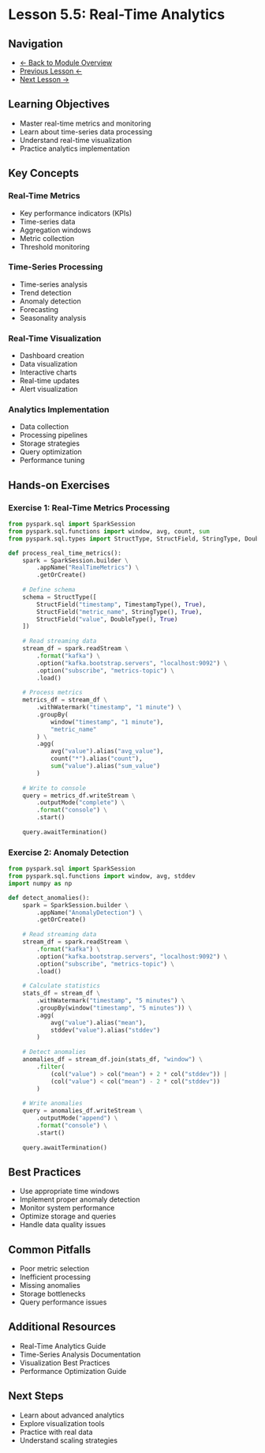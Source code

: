 # Lesson 5.5: Real-Time Analytics

## Navigation
- [← Back to Module Overview](./README.md)
- [Previous Lesson ←](./5.4-stream-processing-with-spark-streaming.md)
- [Next Lesson →](./5.6-stream-processing-patterns.md)

## Learning Objectives
- Master real-time metrics and monitoring
- Learn about time-series data processing
- Understand real-time visualization
- Practice analytics implementation

## Key Concepts

### Real-Time Metrics
- Key performance indicators (KPIs)
- Time-series data
- Aggregation windows
- Metric collection
- Threshold monitoring

### Time-Series Processing
- Time-series analysis
- Trend detection
- Anomaly detection
- Forecasting
- Seasonality analysis

### Real-Time Visualization
- Dashboard creation
- Data visualization
- Interactive charts
- Real-time updates
- Alert visualization

### Analytics Implementation
- Data collection
- Processing pipelines
- Storage strategies
- Query optimization
- Performance tuning

## Hands-on Exercises

### Exercise 1: Real-Time Metrics Processing
```python
from pyspark.sql import SparkSession
from pyspark.sql.functions import window, avg, count, sum
from pyspark.sql.types import StructType, StructField, StringType, DoubleType, TimestampType

def process_real_time_metrics():
    spark = SparkSession.builder \
        .appName("RealTimeMetrics") \
        .getOrCreate()
    
    # Define schema
    schema = StructType([
        StructField("timestamp", TimestampType(), True),
        StructField("metric_name", StringType(), True),
        StructField("value", DoubleType(), True)
    ])
    
    # Read streaming data
    stream_df = spark.readStream \
        .format("kafka") \
        .option("kafka.bootstrap.servers", "localhost:9092") \
        .option("subscribe", "metrics-topic") \
        .load()
    
    # Process metrics
    metrics_df = stream_df \
        .withWatermark("timestamp", "1 minute") \
        .groupBy(
            window("timestamp", "1 minute"),
            "metric_name"
        ) \
        .agg(
            avg("value").alias("avg_value"),
            count("*").alias("count"),
            sum("value").alias("sum_value")
        )
    
    # Write to console
    query = metrics_df.writeStream \
        .outputMode("complete") \
        .format("console") \
        .start()
    
    query.awaitTermination()
```

### Exercise 2: Anomaly Detection
```python
from pyspark.sql import SparkSession
from pyspark.sql.functions import window, avg, stddev
import numpy as np

def detect_anomalies():
    spark = SparkSession.builder \
        .appName("AnomalyDetection") \
        .getOrCreate()
    
    # Read streaming data
    stream_df = spark.readStream \
        .format("kafka") \
        .option("kafka.bootstrap.servers", "localhost:9092") \
        .option("subscribe", "metrics-topic") \
        .load()
    
    # Calculate statistics
    stats_df = stream_df \
        .withWatermark("timestamp", "5 minutes") \
        .groupBy(window("timestamp", "5 minutes")) \
        .agg(
            avg("value").alias("mean"),
            stddev("value").alias("stddev")
        )
    
    # Detect anomalies
    anomalies_df = stream_df.join(stats_df, "window") \
        .filter(
            (col("value") > col("mean") + 2 * col("stddev")) |
            (col("value") < col("mean") - 2 * col("stddev"))
        )
    
    # Write anomalies
    query = anomalies_df.writeStream \
        .outputMode("append") \
        .format("console") \
        .start()
    
    query.awaitTermination()
```

## Best Practices
- Use appropriate time windows
- Implement proper anomaly detection
- Monitor system performance
- Optimize storage and queries
- Handle data quality issues

## Common Pitfalls
- Poor metric selection
- Inefficient processing
- Missing anomalies
- Storage bottlenecks
- Query performance issues

## Additional Resources
- Real-Time Analytics Guide
- Time-Series Analysis Documentation
- Visualization Best Practices
- Performance Optimization Guide

## Next Steps
- Learn about advanced analytics
- Explore visualization tools
- Practice with real data
- Understand scaling strategies 